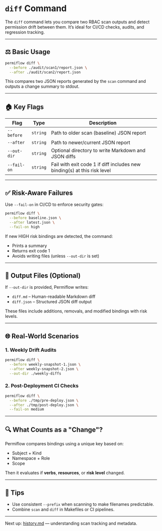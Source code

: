 # `diff` Command

The `diff` command lets you compare two RBAC scan outputs and detect permission drift between them. It’s ideal for CI/CD checks, audits, and regression tracking.

---

## ⚖️ Basic Usage

```bash
permiflow diff \
  --before ./audit/scan1/report.json \
  --after ./audit/scan2/report.json
```

This compares two JSON reports generated by the `scan` command and outputs a change summary to stdout.

---

## 🏠 Key Flags

| Flag        | Type     | Description                                                              |
| ----------- | -------- | ------------------------------------------------------------------------ |
| `--before`  | `string` | Path to older scan (baseline) JSON report                                |
| `--after`   | `string` | Path to newer/current JSON report                                        |
| `--out-dir` | `string` | Optional directory to write Markdown and JSON diffs                      |
| `--fail-on` | `string` | Fail with exit code 1 if diff includes new binding(s) at this risk level |

---

## ✅ Risk-Aware Failures

Use `--fail-on` in CI/CD to enforce security gates:

```bash
permiflow diff \
  --before baseline.json \
  --after latest.json \
  --fail-on high
```

If new HIGH risk bindings are detected, the command:

- Prints a summary
- Returns exit code 1
- Avoids writing files (unless `--out-dir` is set)

---

## 📄 Output Files (Optional)

If `--out-dir` is provided, Permiflow writes:

- `diff.md` – Human-readable Markdown diff
- `diff.json` – Structured JSON diff output

These files include additions, removals, and modified bindings with risk levels.

---

## 🌐 Real-World Scenarios

### 1. Weekly Drift Audits

```bash
permiflow diff \
  --before weekly-snapshot-1.json \
  --after weekly-snapshot-2.json \
  --out-dir ./weekly-diffs
```

### 2. Post-Deployment CI Checks

```bash
permiflow diff \
  --before ./tmp/pre-deploy.json \
  --after ./tmp/post-deploy.json \
  --fail-on medium
```

---

## 🔍 What Counts as a "Change"?

Permiflow compares bindings using a unique key based on:

- Subject + Kind
- Namespace + Role
- Scope

Then it evaluates if **verbs**, **resources**, or **risk level** changed.

---

## 🔧 Tips

- Use consistent `--prefix` when scanning to make filenames predictable.
- Combine `scan` and `diff` in Makefiles or CI pipelines.

---

Next up: [history.md](./history.md) — understanding scan tracking and metadata.
